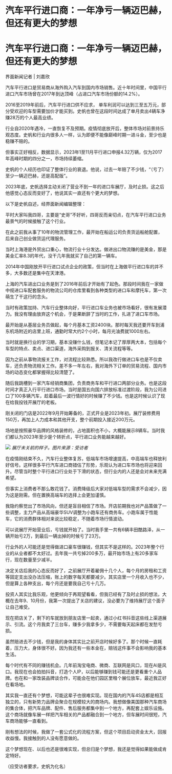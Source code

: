 # 汽车平行进口商：一年净亏一辆迈巴赫，但还有更大的梦想

# 汽车平行进口商：一年净亏一辆迈巴赫，但还有更大的梦想

界面新闻记者 | 刘嘉欣

汽车平行进口是贸易商从海外购入汽车到国内市场销售。近十年时间里，中国平行进口汽车市场曾在2017年到达顶峰（占进口汽车市场份额的14.2%）。

2016至2019年前后，汽车平行进口供不应求，
单车利润可以达到三至五万元，部分受欢迎的车型需要加价才能买到。史帆也曾在这段时间达成了单月卖出4辆车净赚28万的个人最高业绩。

行业自2020年遇冷，一直恢复不及预期。疫情彻底放开后，整体市场对前景持乐观态度。史帆和行业内很多人一样，认为即便不能像巅峰时期一进斗金，至少也是稳赚不赔的。

但事实正好相反，数据显示，2023年1至11月平行进口申报4.32万辆，仅为2017年高峰时期的四分之一，市场持续萎缩。

史帆的个人经历也印证了整体行业的衰退。他说，过去一年赔了不少钱，“（亏了）至少一辆迈巴赫，还是高配版”。

2023年底，史帆选择主动关闭了营业不到一年的进口车展厅，及时止损。这之后他感觉心态反而变好了，他说其实一直还有个更大的梦想。

以下是史帆自述，经界面新闻编辑整理：

平时大家叫我四哥，主要是“史哥”不好听，四哥反而亲切点，在汽车平行进口业务最景气的时候接触了这个行业。

在此之前我从事了10年的物流管理工作，最开始在船运公司负责货运船舱配置，后来自己创业做货运代理服务。

当时上海港是外贸出口重心，物流行业十分发达。做进出口物流赚的是美金，那是美金汇率8.3的年代，没干几年我就买了自己的第一辆车。

2014年中国刚放开平行进口试点企业的政策，但当时在上海做平行进口车的并不多，大多数还是集中在天津港。

上海的汽车进出口业务是到了2016年前后才开始有了起色。那段时间我在一家做中规进口车配套服务的物流公司的仓库里看到各种类型的进口车和摩托车，第一次萌生了干这行的念头。

当时有政策加持、汽车行业整体向好，平行进口车业务也被市场看好，很有发展潜力。我没有理由放弃这个机会，于是果断辞了当时的工作，扎进了进口车市场。

最开始是从基层业务员做起，每个月基本工资2400块。那时每天我还要开车到浦东机场附近的店里上班，通勤时常大约2个小时，每月光油费就1000左右。

当时就是换行业的学习期，基本没赚什么钱，但笔记本记了厚厚两大本，包括每个车型的特点、卖点、进口渠道，海外采购到报关、清关流程等等。

因为之前从事物流报关工作，对流程比较熟悉。所以我改行做进口车也是不仅卖车，还负责物流相关工作。差不多一年左右，我对海外下订单的贸易流程、国内市场的动态变化都掌握得比较清楚了。

随后我跳槽到一家汽车经销商集团，负责商务车和平行进口两部分业务。也是这段时间才真正入行平行进口市场。当时是国五向国六排放标准过渡阶段，我为公司进口了100多辆汽车，趁着最后一波行情好的时候赚了不少钱。也是这时候认识了现在给我投钱开展厅的老板。

刚关闭的门店是2022年9月开始筹备的，正式开业是2023年初。展厅装修费用150万，再加上人力成本和其他开支，整个前期投入接近200万元。

场地是按照豪华品牌的风格装修的，占地面积也不小，大概能展示8辆车。当时我们都认为2023年至少是个转折点，平行进口业务能越来越好。

![](https://inews.gtimg.com/om_bt/OvV3fmIqJUKTUm53waj4FnLhnVMPouF1QOzzW5oXG2i_AAA/1000)
_展厅未关前的样子。图片来源：受访者_

在疫情刚结束不久，汽车行业整体复苏，低端车市场增速提高，中高端车也释放利好信号。这样很多平行汽车进口商错估了形势，乐观认为进口车市场也将迎来回升。尽管当时整个平行进口行业处于下滑的状态，但行业内的人还是会对未来充满希望。

但事实上消费者不那么敢花钱了。消费降级后大家对低端车型的需求不会减少，因为这是刚需。但在置换高端车的选择上会更加谨慎。

我隐约察觉出了市场风向，但还是盲目相信了市场。开店前期我也对产品策做了一些调整，主力产品从高端豪华SUV调整为小跑车还有商务车。小跑车属于性能车，它的消费群体相对来说比较稳定，不随着市场行情波动。

可以说展厅开始营业后，亏钱就开始了。当时我手里一共有6辆丰田酷路泽，从一辆开始亏2万，到最后一辆出掉的时候亏了23万。

行业外的人可能还是觉得做进口豪车很赚钱，但其实不是这样的。2023年整个行业的从业者都不太好过。去年我一共亏掉200多万，最开始市场上有20多家车行，现在数量至少减半。

决定关店后我的心态反而好了，之前展厅开着雇佣十几个人，每个月的房租和工资等固定支出没办法压缩，账上的数字每天都要减少。其实店里一个月收入也不少，但是算上各种支出，每个月还是要我自己亏十几万。

投资人其实比我乐观，他更倾向于再观望看看，但我已经有了及时止损的想法，大概在去年9、10月份，我第一次提出了关店的建议，没必要为了维持展厅这个面子让自己难受。

现在把店关了，剩下的车就放到朋友店里一起卖，通过小红书抖音这些线上渠道展示、引流。这个月我卖了三台车，赚多少我拿多少，不需要每天起床都在发愁亏损。

虽然赔进去不少钱，但是我的身体其实比之前开店时候好多了。那个时候一直耗着，压力大，身体很不好。因为我还有一些本金在，赔钱这件事不会影响我的基本生活。

每个时代有不同的赚钱机会。几年前淘宝电商、微商、互联网是风口，现在AI是风口。我现在也会拍拍抖音，打造个人IP，以后能够赚到钱可能还是更看重个人品牌。也在和一家改装品牌谈合作，可能会在他们园区里租个展位放车，最近我正好在看场地。

其实我一直还有个梦想，可能这辈子也很难实现。现在国内的汽车4S店都是相互独立的，只有新势力品牌会聚合在规模较大的商场内。我想做像美国那种汽车商场的集合体，把汽车品牌、配件、售后服务都集中到一个地方，再配套上娱乐设施。这个商场就像车展一样把汽车相关的产品都融合到一个地方，但车展时间很短，汽车商场能够一直看到。

刚有想法的时候，我做了一套公式化的流程方案，但这个项目启动资金太大，回报收益慢。我接触到的人没有愿意做的。

这个梦想现在、以后也还是很难实现，但总归是个梦想，我还是觉得如果能做成肯定特好。

（应受访者要求，史帆为化名）

